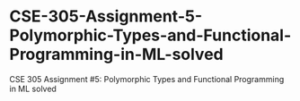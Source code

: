 # CSE-305-Assignment-5-Polymorphic-Types-and-Functional-Programming-in-ML-solved
CSE 305 Assignment #5: Polymorphic Types and Functional Programming in ML solved
